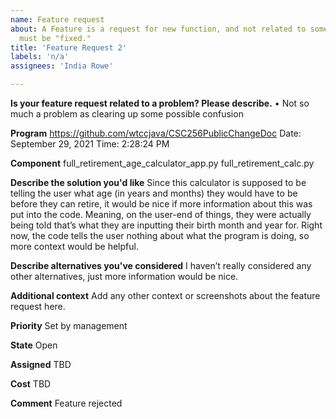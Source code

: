 ```yaml
---
name: Feature request
about: A Feature is a request for new function, and not related to something that
  must be "fixed."
title: 'Feature Request 2'
labels: 'n/a'
assignees: 'India Rowe'

---
```


**Is your feature request related to a problem? Please describe.**
•	Not so much a problem as clearing up some possible confusion


**Program**
https://github.com/wtccjava/CSC256PublicChangeDoc
Date: September 29, 2021
Time: 2:28:24 PM


**Component**
full_retirement_age_calculator_app.py
full_retirement_calc.py


**Describe the solution you'd like**
Since this calculator is supposed to be telling the user what age (in years and months) they would have to be before they can retire, it would be nice if more information about this was put into the code. Meaning, on the user-end of things, they were actually being told that’s what they are inputting their birth month and year for. Right now, the code tells the user nothing about what the program is doing, so more context would be helpful.


**Describe alternatives you've considered**
I haven’t really considered any other alternatives, just more information would be nice.


**Additional context**
Add any other context or screenshots about the feature request here.


**Priority**
Set by management


**State**
Open


**Assigned**
TBD


**Cost**
TBD


**Comment**
Feature rejected
